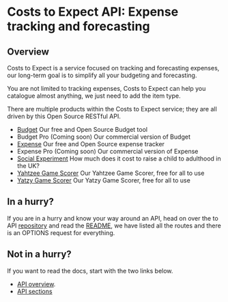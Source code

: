 # Costs to Expect API: Expense tracking and forecasting

## Overview

Costs to Expect is a service focused on tracking and forecasting expenses, our long-term goal is to simplify all your budgeting and forecasting.

You are not limited to tracking expenses, Costs to Expect can help you catalogue almost anything, we just need to add the item type.

There are multiple products within the Costs to Expect service; they are all driven by this Open Source RESTful API.

- [Budget](https://budget.costs-to-expect.com) Our free and Open Source Budget tool
- Budget Pro (Coming soon) Our commercial version of Budget
- [Expense](https://app.costs-to-expect.com) Our free and Open Source expense tracker
- Expense Pro (Coming soon) Our commercial version of Expense
- [Social Experiment](https://www.costs-to-expect.com) How much does it cost to raise a child to adulthood in the UK?
- [Yahtzee Game Scorer](https://yahtzee.game-score.com) Our Yahtzee Game Scorer, free for all to use
- [Yatzy Game Scorer](https://yatzu.game-score.com) Our Yatzy Game Scorer, free for all to use

## In a hurry?

If you are in a hurry and know your way around an API, head on over the to API [repository](https://github.com/costs-to-expect/api) and read the [README](https://github.com/costs-to-expect/api#readme), we have listed all the routes and there is an OPTIONS request for everything.

## Not in a hurry?

If you want to read the docs, start with the two links below.

- [API overview](Overview.md).
- [API sections](Sections.md)

